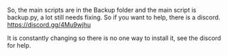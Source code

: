 So, the main scripts are in the Backup folder and the main script is backup.py, a lot still needs fixing. So if you want to help, there is a discord. https://discord.gg/4Mu9wjhu

It is constantly changing so there is no one way to install it, see the discord for help.
